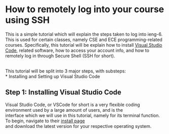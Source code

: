 # How to remotely log into your course using SSH

This is a simple tutorial which will explain the steps taken to log into ieng-6. This is used for certain classes, namely CSE and ECE programming-related courses. Specifically, this tutorial will be explain how to install [Visual Studio Code](https://code.visualstudio.com/), related software, how to access your account info, and how to remotely log in through Secure Shell (SSH for short).

<br> This tutorial will be split into 3 major steps, with substeps:
<br> * Installing and Setting up Visual Studio Code

## Step 1: Installing Visual Studio Code
Visual Studio Code, or VSCode for short is a very flexible coding environment used by a large amount of users, and is the 
<br> interface which we will use in this tutorial, namely for its terminal function. To begin, navigate to their [install page](https://code.visualstudio.com/Download)
<br> and download the latest version for your respective operating system.
